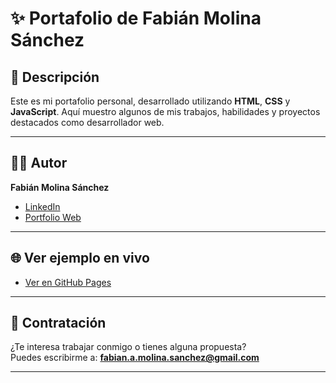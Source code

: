 # ✨ Portafolio de Fabián Molina Sánchez

## 📖 Descripción

Este es mi portafolio personal, desarrollado utilizando **HTML**, **CSS** y **JavaScript**. Aquí muestro algunos de mis trabajos, habilidades y proyectos destacados como desarrollador web.

---

## 👨‍💻 Autor

**Fabián Molina Sánchez**

- [LinkedIn](https://www.linkedin.com/in/fabian-molina-57b39834a)
- [Portfolio Web](https://fabianmolinasanchez.com/)

---

## 🌐 Ver ejemplo en vivo

- [Ver en GitHub Pages](ENLACEGITHUBPAGES)

---

## 💼 Contratación

¿Te interesa trabajar conmigo o tienes alguna propuesta?  
Puedes escribirme a: **fabian.a.molina.sanchez@gmail.com**

---

